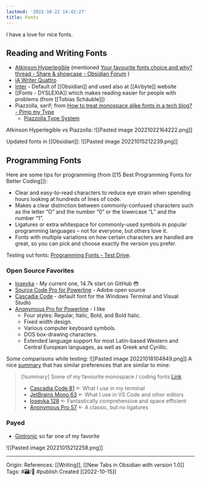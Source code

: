 ```yaml
---
lastmod: '2022-10-22 14:42:27'
title: Fonts
---
```


I have a love for nice fonts.

## Reading and Writing Fonts
- [Atkinson Hyperlegible](https://brailleinstitute.org/freefont) (mentioned [Your favourite fonts choice and why? thread - Share & showcase - Obsidian Forum](https://forum.obsidian.md/t/your-favourite-fonts-choice-and-why-thread/18129/5?u=sspaeti) )
- [iA Writer Quattro](https://github.com/iaolo/iA-Fonts/tree/8548eea983611993db2d6f65bd3ae1609f62dcbd) 
- [Inter](https://fonts.google.com/specimen/Inter) - Default of [[Obsidian]] and used also at [[Airbyte]] website
- [[Fonts - DYSLEXIA]] which makes reading easier for people with problems (from [[Tobias Schäuble]])
- Piazzolla, serif; from [How to treat monospace alike fonts in a tech blog? - Pimp my Type](https://pimpmytype.com/review-tech-blog/)
	- [Piazzolla Type System](https://piazzolla.huertatipografica.com/) 
	
Atkinson Hyperlegible vs Piazzolla:
![[Pasted image 20221022164222.png]]

Updated fonts in [[Obsidian]]:
![[Pasted image 20221015212239.png]]

## Programming Fonts
Here are some tips for programming (from [[15 Best Programming Fonts for Better Coding]]):
- Clear and easy-to-read characters to reduce eye strain when spending hours looking at hundreds of lines of code.
- Makes a clear distinction between commonly-confused characters such as the letter “O” and the number “0” or the lowercase “L” and the number “1”.
- Ligatures or extra whitespace for commonly-used symbols in popular programming languages – not for everyone, but others love it.
- Fonts with multiple variations on how certain characters are handled are great, so you can pick and choose exactly the version you prefer.

Testing out fonts: [Programming Fonts - Test Drive](https://www.programmingfonts.org/).

### Open Source Favorites
- [Iosevka](https://github.com/be5invis/Iosevka) - My current one, 14.7k start on GitHub 😳
- [Source Code Pro for Powerline](https://kinsta.com/blog/best-programming-fonts/#4-source-code-pro) - Adobe open source
- [Cascadia Code](https://kinsta.com/blog/best-programming-fonts/#9-cascadia-code) - default font for the Windows Terminal and Visual Studio
- [Anonymous Pro for Powerline](https://www.marksimonson.com/fonts/view/anonymous-pro) - I like
	- Four styles: Regular, Italic, Bold, and Bold Italic.
	- Fixed width design.
	- Various computer keyboard symbols.
	- DOS box-drawing characters.
	- Extended language support for most Latin-based Western and Central European languages, as well as Greek and Cyrillic.

Some comparisons while testing:
![[Pasted image 20221018104849.png]]
A nice [summary](https://forum.obsidian.md/t/your-favourite-fonts-choice-and-why-thread/18129/6?u=sspaeti) that has similar preferences that are similar to mine:
	
> [!summary]  Some of my favourite monospace / coding fonts [Link](https://forum.obsidian.md/t/your-favourite-fonts-choice-and-why-thread/18129/6?u=sspaeti)
> - [Cascadia Code 81](https://devblogs.microsoft.com/commandline/cascadia-code/) ← What I use in my terminal
> - [JetBrains Mono 63](https://www.jetbrains.com/lp/mono/) ← What I use in VS Code and other editors
> - [Iosevka 128](https://typeof.net/Iosevka/) ← Fantastically comprehensive and space efficient
> - [Anonymous Pro 57](https://fonts.google.com/specimen/Anonymous+Pro) ← A classic, but no ligatures

### Payed
- [Gintronic](https://markfromberg.com/index.php?/projects/gintronic/) so far one of my favorite

![[Pasted image 20221015212258.png]]

---
Origin: 
References: [[Writing]], [[New Tabs in Obsidian with version 1.0]]
Tags: #🗃/🌳 #publish 
Created [[2022-10-15]]
